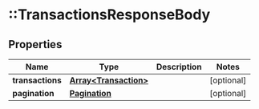 # ::TransactionsResponseBody

## Properties
Name | Type | Description | Notes
------------ | ------------- | ------------- | -------------
**transactions** | [**Array&lt;Transaction&gt;**](Transaction.md) |  | [optional] 
**pagination** | [**Pagination**](Pagination.md) |  | [optional] 


